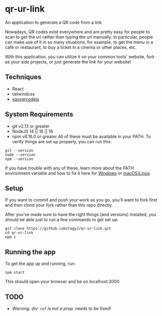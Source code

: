 # qr-ur-link
An application to generate a QR code from a link

Nowadays, QR codes exist everywhere and are pretty easy for people to scan to get the url rather than typing the url manually. In particular, people can make use of it in so many situations, for example, to get the menu in a café or restaurant, to buy a ticket in a cinema or other places, etc.

With this application, you can utilize it on your common tools' website, fork as your side projects, or just generate the link for your website!

## Techniques
- React
- tailwindcss
- [easyqrcodejs](https://www.npmjs.com/package/easyqrcodejs)

## System Requirements
- git v2.13 or greater
- NodeJS 14 || 16 || 18
- npm v8.16.0 or greater
All of these must be available in your PATH. To verify things are set up properly, you can run this:

```
git --version
node --version
npm --version
```

If you have trouble with any of these, learn more about the PATH environment variable and how to fix it here for [Windows](https://www.howtogeek.com/118594/how-to-edit-your-system-path-for-easy-command-line-access/) or [macOS/Linux](https://stackoverflow.com/questions/24306398/how-to-add-mongo-commands-to-path-on-mac-osx/24322978#24322978).

## Setup
If you want to commit and push your work as you go, you'll want to fork first and then clone your fork rather than this repo directly.

After you've made sure to have the right things (and versions) installed, you should be able just to run a few commands to get set up:

```
git clone https://github.com/CagyJ/qr-ur-link.git
cd qr-ur-link
npm i
```

## Running the app
To get the app up and running, run:
```
npm start
```
This should open your browser and be on localhost:3000


## TODO
- *Warning: div: `ref` is not a prop.* needs to be fixed!
